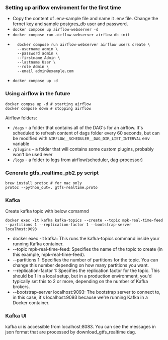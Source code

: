 ### Setting up ariflow enviroment for the first time

- Copy the content of .env-sample file and name it .env file. Change the fernet key and sample postgres_db user and password.
- `docker compose up airflow-webserver -d`
- `docker compose run airflow-webserver airflow db init`
- ```shell
    docker compose run airflow-webserver airflow users create \
    --username admin \
    --password admin \
    --firstname Admin \
    --lastname User \
    --role Admin \
    --email admin@example.com
- `docker compose up -d`


### Using airflow in the future


```shell
docker compse up -d # starting airflow
docker compose down # stopping airflow
```

Airflow folders:
- `/dags` - a folder that contains all of the DAG's for an airflow. It's scheduled to refresh content of dags folder every 60 seconds, but can be modified with `AIRFLOW__SCHEDULER__DAG_DIR_LIST_INTERVAL` env variable
- `/plugins` - a folder that will contains some custom plugins, probably won't be used ever
- `/logs` - a folder to logs from airflow(scheduler, dag-processor)


### Generate gtfs_realtime_pb2.py script

```shell
brew install protoc # for mac only
protoc --python_out=. gtfs-realtime.proto
```


### Kafka

Create kafka topic with below comamnd
```shell
docker exec -it kafka kafka-topics --create --topic mpk-real-time-feed --partitions 1 --replication-factor 1 --bootstrap-server localhost:9093
```

* docker exec -it kafka: This runs the kafka-topics command inside your running Kafka container.
* --topic mpk-real-time-feed: Specifies the name of the topic to create (in this example, mpk-real-time-feed).
* --partitions 1: Specifies the number of partitions for the topic. You can change this number depending on how many partitions you want.
* --replication-factor 1: Specifies the replication factor for the topic. This should be 1 in a local setup, but in a production environment, you'd typically set this to 2 or more, depending on the number of Kafka brokers.
* --bootstrap-server localhost:9093: The bootstrap server to connect to, in this case, it's localhost:9093 because we're running Kafka in a Docker container.


### Kafka UI

kafka ui is accessible from localhost:8083. You can see the messages in json format that are processed by download_gtfs_realtime dag.
